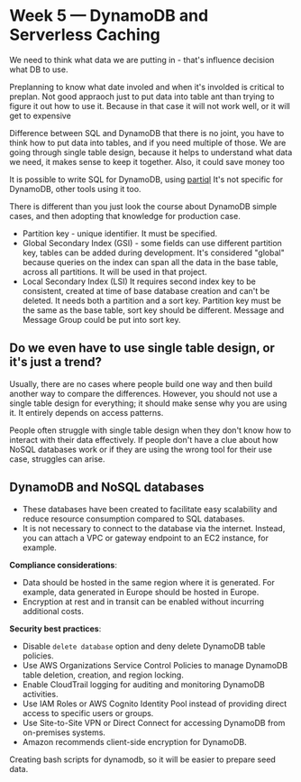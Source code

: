 # Week 5 — DynamoDB and Serverless Caching

We need to think what data we are putting in - that's influence decision what DB to use.

Preplanning to know what date involed and when it's involded is critical to preplan. Not good appraoch just to put data into table ant than trying to figure it out how to use it. Because in that case it will not work well, or it will get to expensive

Difference between SQL and DynamoDB that there is no joint, you have to think how to put data into tables, and if you need multiple of those. We are going through single table design, because it helps to understand what data we need, it makes sense to keep it together. Also, it could save money too

It is possible to write SQL for DynamoDB, using [partiql](https://docs.aws.amazon.com/amazondynamodb/latest/developerguide/ql-reference.html) It's not specific for DynamoDB, other tools using it too.

There is different than you just look the course about DynamoDB simple cases, and then adopting that knowledge for production case.

* Partition key - unique identifier. It must be specified.
* Global Secondary Index (GSI) - some fields can use different partition key, tables can be added during development. It's considered "global" because queries on the index can span all the data in the base table, across all partitions. It will be used in that project.
* Local Secondary Index (LSI) It requires second index key to be consistent, created at time of base database creation and can't be deleted. It needs both a partition and a sort key.
Partition key must be the same as the base table, sort key should be different.
Message and Message Group could be put into sort key.

## Do we even have to use single table design, or it's just a trend?

Usually, there are no cases where people build one way and then build another way to compare the differences. However, you should not use a single table design for everything; it should make sense why you are using it. It entirely depends on access patterns.

People often struggle with single table design when they don't know how to interact with their data effectively. If people don't have a clue about how NoSQL databases work or if they are using the wrong tool for their use case, struggles can arise.


## DynamoDB and NoSQL databases

- These databases have been created to facilitate easy scalability and reduce resource consumption compared to SQL databases.
- It is not necessary to connect to the database via the internet. Instead, you can attach a VPC or gateway endpoint to an EC2 instance, for example.

**Compliance considerations**:

- Data should be hosted in the same region where it is generated. For example, data generated in Europe should be hosted in Europe.
- Encryption at rest and in transit can be enabled without incurring additional costs.

**Security best practices**:

- Disable `delete database` option and deny delete DynamoDB table policies.
- Use AWS Organizations Service Control Policies to manage DynamoDB table deletion, creation, and region locking.
- Enable CloudTrail logging for auditing and monitoring DynamoDB activities.
- Use IAM Roles or AWS Cognito Identity Pool instead of providing direct access to specific users or groups.
- Use Site-to-Site VPN or Direct Connect for accessing DynamoDB from on-premises systems.
- Amazon recommends client-side encryption for DynamoDB.

Creating bash scripts for dynamodb, so it will be easier to prepare seed data.

